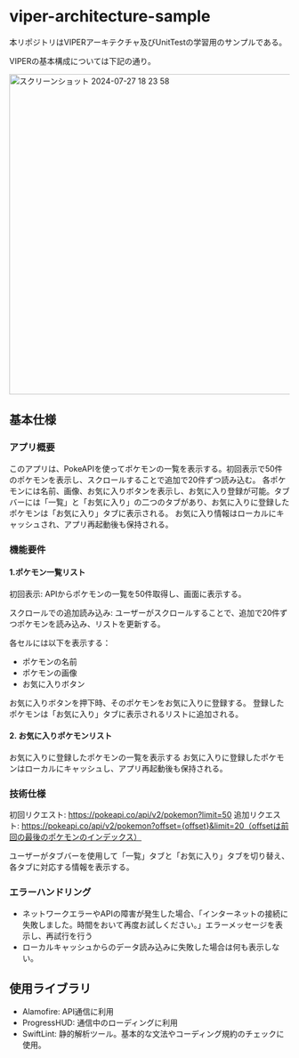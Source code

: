 # viper-architecture-sample

本リポジトリはVIPERアーキテクチャ及びUnitTestの学習用のサンプルである。

VIPERの基本構成については下記の通り。

<img width="576" alt="スクリーンショット 2024-07-27 18 23 58" src="https://github.com/user-attachments/assets/8005f7bc-c4d1-46ad-aa6f-25508af95e14">

## 基本仕様

### アプリ概要
このアプリは、PokeAPIを使ってポケモンの一覧を表示する。初回表示で50件のポケモンを表示し、スクロールすることで追加で20件ずつ読み込む。
各ポケモンには名前、画像、お気に入りボタンを表示し、お気に入り登録が可能。タブバーには「一覧」と「お気に入り」の二つのタブがあり、お気に入りに登録したポケモンは「お気に入り」タブに表示される。
お気に入り情報はローカルにキャッシュされ、アプリ再起動後も保持される。

### 機能要件
#### 1.ポケモン一覧リスト
初回表示: APIからポケモンの一覧を50件取得し、画面に表示する。

スクロールでの追加読み込み: ユーザーがスクロールすることで、追加で20件ずつポケモンを読み込み、リストを更新する。

各セルには以下を表示する：
- ポケモンの名前
- ポケモンの画像
- お気に入りボタン

お気に入りボタンを押下時、そのポケモンをお気に入りに登録する。
登録したポケモンは「お気に入り」タブに表示されるリストに追加される。

#### 2. お気に入りポケモンリスト
お気に入りに登録したポケモンの一覧を表示する
お気に入りに登録したポケモンはローカルにキャッシュし、アプリ再起動後も保持される。

### 技術仕様
初回リクエスト: https://pokeapi.co/api/v2/pokemon?limit=50
追加リクエスト: https://pokeapi.co/api/v2/pokemon?offset={offset}&limit=20（offsetは前回の最後のポケモンのインデックス）

ユーザーがタブバーを使用して「一覧」タブと「お気に入り」タブを切り替え、各タブに対応する情報を表示する。
### エラーハンドリング
- ネットワークエラーやAPIの障害が発生した場合、「インターネットの接続に失敗しました。時間をおいて再度お試しください。」エラーメッセージを表示し、再試行を行う
- ローカルキャッシュからのデータ読み込みに失敗した場合は何も表示しない。

## 使用ライブラリ
- Alamofire: API通信に利用
- ProgressHUD: 通信中のローディングに利用
- SwiftLint: 静的解析ツール。基本的な文法やコーディング規約のチェックに使用。
